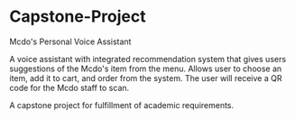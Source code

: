 # Capstone-Project

Mcdo's Personal Voice Assistant

A voice assistant with integrated recommendation system that gives users suggestions of the Mcdo's item from the menu. Allows user to choose an item, add it to cart, and order from the system. The user will receive a QR code for the Mcdo staff to scan.

A capstone project for fulfillment of academic requirements.